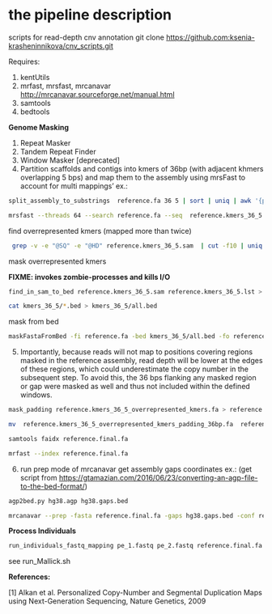 # the pipeline description
scripts for read-depth cnv annotation
git clone https://github.com:ksenia-krasheninnikova/cnv_scripts.git

Requires:

1. kentUtils
2. mrfast, mrsfast, mrcanavar http://mrcanavar.sourceforge.net/manual.html
3. samtools
4. bedtools

**Genome Masking**

1. Repeat Masker
2. Tandem Repeat Finder
3. Window Masker [deprecated]
4. Partition scaffolds and contigs into kmers of 36bp (with adjacent khmers overlapping 5 bps) and map them to the assembly using mrsFast to account for multi mappings’ 
ex.:
```bash
split_assembly_to_substrings  reference.fa 36 5 | sort | uniq | awk '{print "@kmer"NR"\n"$0}'> reference.kmers_36_5.fa 

mrsfast --threads 64 --search reference.fa --seq  reference.kmers_36_5.fa -o reference.kmers_36_5.sam
```

find overrepresented kmers (mapped more than twice)
```bash
 grep -v -e "@SQ" -e "@HD" reference.kmers_36_5.sam  | cut -f10 | uniq -c | sed 's/ \+ //g' | awk '{if ($1 > 2) print;}'> reference.kmers_36_5.lst
```

mask overrepresented kmers

**FIXME: invokes zombie-processes and kills I/O**
```bash
find_in_sam_to_bed reference.kmers_36_5.sam reference.kmers_36_5.lst > reference.kmers_36_5.bed

cat kmers_36_5/*.bed > kmers_36_5/all.bed
```

mask from bed
```bash
maskFastaFromBed -fi reference.fa -bed kmers_36_5/all.bed -fo reference.kmers_36_5_overrepresented_kmers.fa
```

5. Importantly, because reads will not map to positions covering regions masked in the reference assembly, read depth will be lower at the edges of these regions, which could underestimate the copy number in the subsequent step. To avoid this, the 36 bps flanking any masked region or gap were masked as well and thus not included within the defined windows.

```bash
mask_padding reference.kmers_36_5_overrepresented_kmers.fa > reference.kmers_36_5_overrepresented_kmers_padding_36bp.fa

mv  reference.kmers_36_5_overrepresented_kmers_padding_36bp.fa  reference.final.fa

samtools faidx reference.final.fa

mrfast --index reference.final.fa
```

6. run prep mode of mrcanavar
get assembly gaps coordinates
ex.: (get script from https://gtamazian.com/2016/06/23/converting-an-agp-file-to-the-bed-format/)

```bash
agp2bed.py hg38.agp hg38.gaps.bed

mrcanavar --prep -fasta reference.final.fa -gaps hg38.gaps.bed -conf reference.conf
```

**Process Individuals**
```bash
run_individuals_fastq_mapping pe_1.fastq pe_2.fastq reference.final.fa id working_dir  destination_dir/id reference.conf --threads 10
```

see run_Mallick.sh 


**References:**

[1] Alkan et al. Personalized Copy-Number and Segmental Duplication Maps using Next-Generation Sequencing, Nature Genetics, 2009
